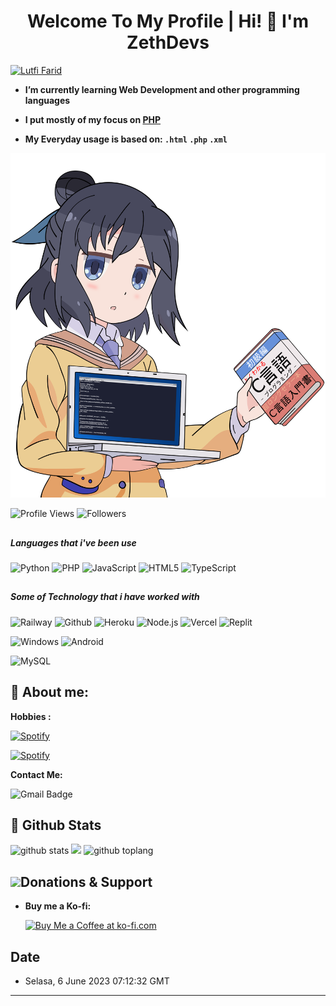 <h1 align="center">Welcome To My Profile | Hi! 👋 I'm ZethDevs</h1>
<p align="center">

  <a href="https://t.me/zYxDx"><img src="http://readme-typing-svg.herokuapp.com?color=1C71FA&center=true&vCenter=true&multiline=false&lines=A+Noob+Coder+From+Indonesia.;PHP%2C+HTML%2C+JavaScript%2C+Python.;Thank+For+Visiting+My+Profile." alt="Lutfi Farid"></a>

</p>


- **I’m currently learning Web Development and other programming languages**

- **I put mostly of my focus on [PHP](https://php.net)**

- **My Everyday usage is based on: `.html` `.php` `.xml`**

<p align="center">

  <a href="#"><img src="https://github.com/CyberID-Ltd/zYxDevs-Profile-Requirements/blob/main/computer-programming-anime-programming-language-thread-animation-gril-f6c2888a88588db1f063bcfcbc84e6cf.png" alt="Lutfi Farid"></a>

</p>
<p align="left">

  <img src="https://komarev.com/ghpvc/?username=ZethDevs &color=blue&style=flat-square&label=Profile+Views" alt="Profile Views" /> <img src="https://img.shields.io/github/followers/ZethDevs?label=Followers" style=" float:left, margin-right:10px" alt="Followers" />

</p>

##
##### Languages that i've been use

![Python](https://img.shields.io/badge/-Python-000000?style=flat&logo=python)
![PHP](https://img.shields.io/badge/-PHP-000000?style=flat&logo=php)
![JavaScript](https://img.shields.io/badge/-JavaScript-000000?style=flat&logo=javascript)
![HTML5](https://img.shields.io/badge/-HTML5-000000?style=flat&logo=html5)
![TypeScript](https://img.shields.io/badge/-TypeScript-000000?style=flat&logo=typescript)
##
##### Some of Technology that i have worked with

![Railway](https://img.shields.io/badge/-Railway-222222?style=flat&logo=railway&logoColor=white)
![Github](https://img.shields.io/badge/-GitHub-222222?style=flat&logo=github&logoColor=white)
![Heroku](https://img.shields.io/badge/-Heroku-222222?style=flat&logo=heroku&logoColor=white)
![Node.js](https://img.shields.io/badge/-Node.js-222222?style=flat&logo=node.js&logoColor=white)
![Vercel](https://img.shields.io/badge/-Vercel-222222?style=flat&logo=vercel&logoColor=white)
![Replit](https://img.shields.io/badge/-Replit-222222?style=flat&logo=replit&logoColor=white)


![Windows](https://img.shields.io/badge/OS-Windows-blue?&logo=Windows)
![Android](https://img.shields.io/badge/OS-Android-blue?&logo=Android)

![MySQL](https://img.shields.io/badge/MySQL-white?&logo=MySQL)



##
## 👦 **About me**:


**Hobbies :**

[![Spotify](https://img.shields.io/badge/-Spotify-%232c3e50?style=flat-square&logo=spotify)](https://spotify.com)

[![Spotify](https://spotify-github-readme.vercel.app/api/spotify)](https://open.spotify.com/collection/tracks)

**Contact Me:**



![Gmail Badge](https://img.shields.io/badge/-lutfi.farid@zethdevs.tech-c14438?style=flat-square&logo=Gmail&logoColor=white&link=mailto:lutfi.farid@zethdevs.tech)




##  🐙 **Github Stats**



![github stats](https://github-readme-stats.vercel.app/api?username=ZethDevs&show_icons=true&theme=chartreuse-dark)
![](https://github-readme-streak-stats.herokuapp.com/?user=ZethDevs&theme=solarized-dark&hide_border=false)
![github toplang](https://github-readme-stats.vercel.app/api/top-langs/?username=ZethDevs&layout=compact&theme=chartreuse-dark)


## <img src="https://i.redd.it/nwu0335ccoz41.png" width="25px">**Donations & Support**

- **Buy me a Ko-fi:**

    <a href='https://ko-fi.com/lutfifarid#checkoutModal' target='_blank'><img height='25' style='border:0px;height:36px;' src='https://az743702.vo.msecnd.net/cdn/kofi1.png?v=a&w=144' border='0' alt='Buy Me a Coffee at ko-fi.com' /></a>




</details>

## **Date**

 - Selasa, 6 June 2023 07:12:32 GMT

---------------------


